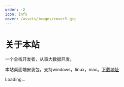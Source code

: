 ```yaml
---
order: -2
icon: info
cover: /assets/images/cover3.jpg
---
```


# 关于本站

一个全栈开发者，从事大数据开发。

本站桌面端安装包，支持windows，linux，mac。[下载地址](https://file.cizai.io/wooapp.json)




<div id="dynamic-content">
  <p>Loading...</p>
</div>

